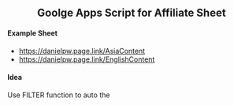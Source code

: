<h2 align="center">Goolge Apps Script for Affiliate Sheet</h1>
</div>

#### Example Sheet
- https://danielpw.page.link/AsiaContent
- https://danielpw.page.link/EnglishContent

#### Idea
Use FILTER function to auto the 
